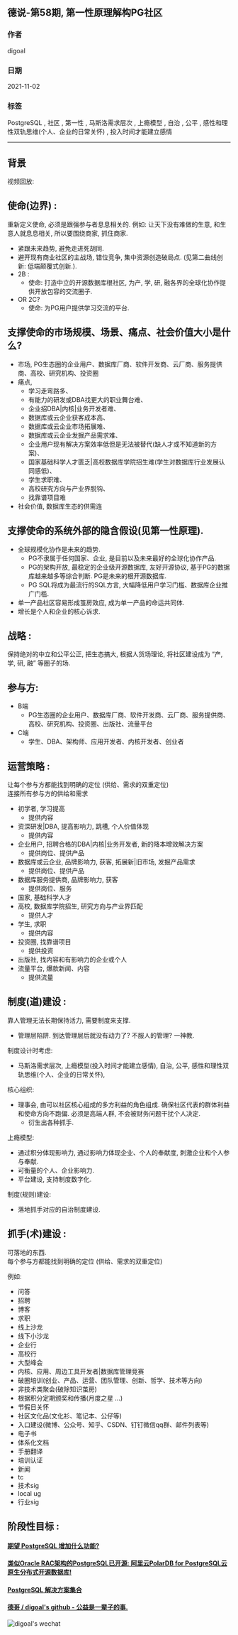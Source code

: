 ## 德说-第58期, 第一性原理解构PG社区      
                                                      
### 作者                                                      
digoal                                                      
                                                      
### 日期                                                      
2021-11-02                                                     
                                                      
### 标签                                                      
PostgreSQL , 社区 , 第一性 , 马斯洛需求层次 , 上瘾模型 , 自治 , 公平 , 感性和理性双轨思维(个人、企业的日常关怀) , 投入时间才能建立感情                             
                                                      
----                                                      
                                                      
## 背景              
        
视频回放:  
  
  
## 使命(边界) :   
重新定义使命, 必须是跟强参与者息息相关的.  例如: 让天下没有难做的生意, 和生意人就息息相关, 所以要围绕商家, 抓住商家.       
- 紧跟未来趋势, 避免走进死胡同.       
- 避开现有商业社区的主战场, 错位竞争, 集中资源创造破局点. (见第二曲线创新: 低端颠覆式创新.).      
- 2B :  
    - 使命: 打造中立的开源数据库根社区, 为产, 学, 研, 融各界的全球化协作提供开放包容的交流圈子.       
- OR 2C?    
    - 使命: 为PG用户提供学习交流的平台.   
  
## 支撑使命的市场规模、场景、痛点、社会价值大小是什么?    
- 市场, PG生态圈的企业用户、数据库厂商、软件开发商、云厂商、服务提供商、高校、研究机构、投资圈    
- 痛点,   
    - 学习走弯路多、  
    - 有能力的研发或DBA找更大的职业舞台难、  
    - 企业招DBA|内核|业务开发者难、  
    - 数据库或云企业获客成本高、  
    - 数据库或云企业市场拓展难、  
    - 数据库或云企业发掘产品需求难、  
    - 企业用户现有解决方案效率低但是无法被替代(缺人才或不知道新的方案)、  
    - 国家基础科学人才匮乏|高校数据库学院招生难(学生对数据库行业发展认同感低)、  
    - 学生求职难、  
    - 高校研究方向与产业界脱钩、  
    - 找靠谱项目难   
- 社会价值, 数据库生态的供需连  
  
## 支撑使命的系统外部的隐含假设(见第一性原理).    
- 全球规模化协作是未来的趋势.     
    - PG不隶属于任何国家、企业, 是目前以及未来最好的全球化协作产品.      
    - PG的架构开放, 最稳定的企业级开源数据库, 友好开源协议, 基于PG的数据库越来越多等综合判断. PG是未来的根开源数据库.     
    - PG SQL将成为最流行的SQL方言, 大幅降低用户学习门槛、数据库企业推广门槛.     
- 单一产品社区容易形成茧房效应, 成为单一产品的命运共同体.     
- 增长是个人和企业的核心诉求.    
  
## 战略 :   
保持绝对的中立和公平公正, 把生态搞大, 根据人货场理论, 将社区建设成为 “产, 学, 研, 融” 等圈子的场.     
  
## 参与方:   
- B端   
    - PG生态圈的企业用户、数据库厂商、软件开发商、云厂商、服务提供商、高校、研究机构、投资圈、出版社、流量平台    
- C端   
    - 学生、DBA、架构师、应用开发者、内核开发者、创业者     
  
## 运营策略 :   
让每个参与方都能找到明确的定位 (供给、需求的双重定位)    
连接所有参与方的供给和需求     
- 初学者, 学习提高  
    - 提供内容  
- 资深研发|DBA, 提高影响力, 跳槽, 个人价值体现  
    - 提供内容  
- 企业用户, 招聘合格的DBA|内核|业务开发者, 新的降本增效解决方案  
    - 提供岗位、提供产品  
- 数据库或云企业, 品牌影响力, 获客, 拓展新|旧市场, 发掘产品需求  
    - 提供岗位、提供产品  
- 数据库服务提供商, 品牌影响力, 获客   
    - 提供岗位、服务   
- 国家, 基础科学人才  
- 高校, 数据库学院招生, 研究方向与产业界匹配  
    - 提供人才  
- 学生, 求职  
    - 提供内容  
- 投资圈, 找靠谱项目  
    - 提供投资  
- 出版社, 找内容和有影响力的企业或个人  
- 流量平台, 爆款新闻、内容  
    - 提供流量  
  
## 制度(道)建设 :   
靠人管理无法长期保持活力, 需要制度来支撑.    
- 管理层陷阱. 到达管理层后就没有动力了? 不服人的管理? 一神教.    
  
制度设计时考虑:   
- 马斯洛需求层次, 上瘾模型(投入时间才能建立感情), 自治, 公平, 感性和理性双轨思维(个人、企业的日常关怀),   
  
核心组织:   
- 理事会, 由可以社区核心组成的多方利益的角色组成.  确保社区代表的群体利益和使命方向不跑偏.   必须是高端人群, 不会被财务问题干扰个人决定.   
    - 衍生出各种抓手.    
  
上瘾模型:  
- 通过积分体现影响力, 通过影响力体现企业、个人的奉献度, 刺激企业和个人参与奉献.    
- 可衡量的个人、企业影响力.   
- 平台建设, 支持制度数字化.   
  
制度(规则)建设:   
- 落地抓手对应的自治制度建设.   
  
## 抓手(术)建设 :   
可落地的东西.   
每个参与方都能找到明确的定位 (供给、需求的双重定位)    
  
例如:   
- 问答  
- 招聘  
- 博客  
- 求职  
- 线上沙龙  
- 线下小沙龙  
- 企业行  
- 高校行  
- 大型峰会  
- 内核、应用、周边工具开发者|数据库管理竞赛  
- 破圈培训(创业、产品、运营、团队管理、创新、哲学、技术等方向)    
- 非技术类聚会(破除知识茧房)  
- 根据积分定期颁奖和传播(月度之星 ...)  
- 节假日关怀  
- 社区文化品(文化衫、笔记本、公仔等)  
- 入口建设(微博、公众号、知乎、CSDN、钉钉微信qq群、邮件列表等)    
- 电子书  
- 体系化文档  
- 手册翻译  
- 培训认证  
- 新闻  
- tc  
- 技术sig  
- local ug  
- 行业sig  
  
  
  
## 阶段性目标 :   
  
  
#### [期望 PostgreSQL 增加什么功能?](https://github.com/digoal/blog/issues/76 "269ac3d1c492e938c0191101c7238216")
  
  
#### [类似Oracle RAC架构的PostgreSQL已开源: 阿里云PolarDB for PostgreSQL云原生分布式开源数据库!](https://github.com/ApsaraDB/PolarDB-for-PostgreSQL "57258f76c37864c6e6d23383d05714ea")
  
  
#### [PostgreSQL 解决方案集合](https://yq.aliyun.com/topic/118 "40cff096e9ed7122c512b35d8561d9c8")
  
  
#### [德哥 / digoal's github - 公益是一辈子的事.](https://github.com/digoal/blog/blob/master/README.md "22709685feb7cab07d30f30387f0a9ae")
  
  
![digoal's wechat](../pic/digoal_weixin.jpg "f7ad92eeba24523fd47a6e1a0e691b59")
  
